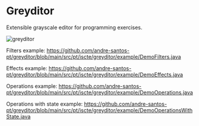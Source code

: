 # Greyditor
Extensible grayscale editor for programming exercises.

![greyditor](https://github.com/user-attachments/assets/2936625c-8d55-46c2-b93c-983f18df0c92)

Filters example: 
https://github.com/andre-santos-pt/greyditor/blob/main/src/pt/iscte/greyditor/example/DemoFilters.java

Effects example:
https://github.com/andre-santos-pt/greyditor/blob/main/src/pt/iscte/greyditor/example/DemoEffects.java

Operations example:
https://github.com/andre-santos-pt/greyditor/blob/main/src/pt/iscte/greyditor/example/DemoOperations.java

Operations with state example:
https://github.com/andre-santos-pt/greyditor/blob/main/src/pt/iscte/greyditor/example/DemoOperationsWithState.java
